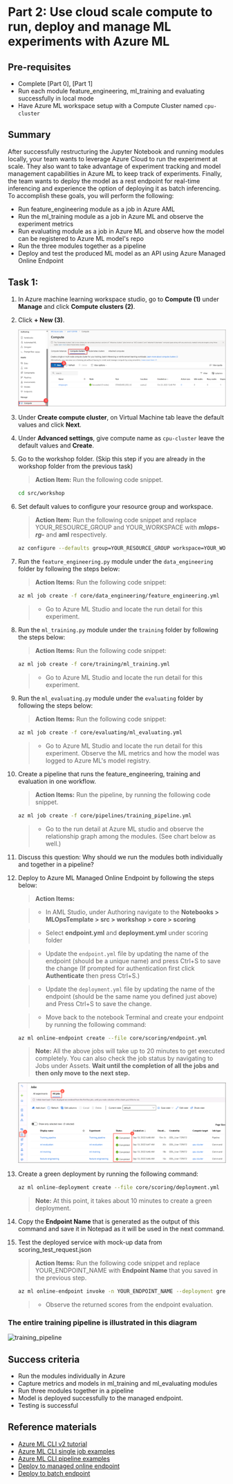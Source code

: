 
# Part 2: Use cloud scale compute to run, deploy and manage ML experiments with Azure ML

## Pre-requisites
- Complete [Part 0], [Part 1]
- Run each module feature_engineering, ml_training and evaluating successfully in local mode
- Have Azure ML workspace setup with a Compute Cluster named ```cpu-cluster```

## Summary 
After successfully restructuring the Jupyter Notebook and running modules locally, your team wants to leverage Azure Cloud to run the experiment at scale.
They also want to take advantage of experiment tracking and model management capabilities in Azure ML to keep track of experiments. 
Finally, the team wants to deploy the model as a rest endpoint for real-time inferencing and experience the option of deploying it as batch inferencing.
To accomplish these goals, you will perform the following:
- Run feature_engineering module as a job in Azure AML 
- Run the ml_training module as a job in Azure ML and observe the experiment metrics 
- Run evaluating module as a job in Azure ML and observe how the model can be registered to Azure ML model's repo
- Run the three modules together as a pipeline
- Deploy and test the produced ML model as an API using Azure Managed Online Endpoint


## Task 1:
1. In Azure machine learning workspace studio, go to **Compute (1)** under **Manage** and click **Compute clusters (2)**.

1. Click **+ New (3)**.

   ![](./images/mlops-new1.png)

1. Under **Create compute cluster**, on Virtual Machine tab leave the default values and click **Next**.

1. Under **Advanced settings**, give compute name as `cpu-cluster` leave the default values and **Create**.

1. Go to the workshop folder. (Skip this step if you are already in the workshop folder from the previous task)
   
   >**Action Item:** Run the following code snippet.

   ```bash 
   cd src/workshop
   ```
1. Set default values to configure your resource group and workspace.
   
   >**Action Item:** Run the following code snippet and replace YOUR_RESOURCE_GROUP and YOUR_WORKSPACE with ***mlops-rg-<inject key="Deployment ID"></inject>*** and **aml<inject key="Deployment ID"></inject>** respectively.
    
   ```bash 
   az configure --defaults group=YOUR_RESOURCE_GROUP workspace=YOUR_WORKSPACE
   ```

1. Run the ```feature_engineering.py``` module under the ```data_engineering``` folder by following the steps below:
 
   >**Action Items:** Run the following code snippet:
   
   ```bash 
   az ml job create -f core/data_engineering/feature_engineering.yml 
   ```
   
   >- Go to Azure ML Studio and locate the run detail for this experiment.

1. Run the ```ml_training.py``` module under the ```training``` folder by following the steps below:
   
   >**Action Items:** Run the following code snippet:
      
   ```bash 
   az ml job create -f core/training/ml_training.yml 
   ```
   
   >- Go to Azure ML Studio and locate the run detail for this experiment.

1. Run the ```ml_evaluating.py``` module under the ```evaluating``` folder by following the steps below:
   
   >**Action Items:** Run the following code snippet:

   ```bash 
   az ml job create -f core/evaluating/ml_evaluating.yml 
   ```
   
   >- Go to Azure ML Studio and locate the run detail for this experiment. Observe the ML metrics and how the model was logged to Azure ML's model registry.

1. Create a pipeline that runs the feature_engineering, training and evaluation in one workflow.
   
   >**Action Items:** Run the pipeline, by running the following code snippet.
   
   ```bash 
   az ml job create -f core/pipelines/training_pipeline.yml 
   ```
   
   >- Go to the run detail at Azure ML studio and observe the relationship graph among the modules. (See chart below as well.)

1. Discuss this question: Why should we run the modules both individually and together in a pipeline? 

1. Deploy to Azure ML Managed Online Endpoint by following the steps below:
 
   >**Action Items:**
   
   >- In AML Studio, under Authoring navigate to the **Notebooks > MLOpsTemplate > src > workshop > core > scoring**
   
   >- Select **endpoint.yml** and **deployment.yml** under scoring folder
   
   >- Update the ```endpoint.yml``` file by updating the name of the endpoint (should be a unique name) and press Ctrl+S to save the change (If prompted for authentication first click **Authenticate** then press Ctrl+S.)
   
   >- Update the ```deployment.yml``` file by updating the name of the endpoint (should be the same name you defined just above) and Press Ctrl+S to save the change.
   
   > -  Move back to the notebook Terminal and create your endpoint by running the following command:
   
   ```bash 
   az ml online-endpoint create --file core/scoring/endpoint.yml 
   ```
   
   >**Note:** All the above jobs will take up to 20 minutes to get executed completely. You can also check the job status by navigating to Jobs under Assets. **Wait until the completion of all the jobs and then only move to the next step.**
   
   ![Jobs status](images/upd-jobs.png)
 
1. Create a green deployment by running the following command:
  
   ```bash 
   az ml online-deployment create --file core/scoring/deployment.yml 
   ```

   >**Note:** At this point, it takes about 10 minutes to create a green deployment.
 
 1. Copy the **Endpoint Name** that is generated as the output of this command and save it in Notepad as it will be used in the next command.
 
 1. Test the deployed service with mock-up data from scoring_test_request.json
  
    >**Action Items:** Run the following code snippet and replace YOUR_ENDPOINT_NAME with **Endpoint Name** that you saved in the previous step.
   
    ```bash 
    az ml online-endpoint invoke -n YOUR_ENDPOINT_NAME --deployment green --request-file core/scoring/scoring_test_request.json 
    ``` 
    >- Observe the returned scores from the endpoint evaluation.

### The entire training pipeline is illustrated in this diagram

![training_pipeline](images/training_pipeline.png)

## Success criteria
- Run the modules individually in Azure 
- Capture metrics and models in ml_training and ml_evaluating modules
- Run three modules together in a pipeline
- Model is deployed successfully to the managed endpoint. 
- Testing is successful

## Reference materials
- [Azure ML CLI v2 tutorial](https://docs.microsoft.com/en-us/learn/paths/train-models-azure-machine-learning-cli-v2/)
- [Azure ML CLI single job examples](https://github.com/Azure/azureml-examples/tree/main/cli/jobs/single-step)
- [Azure ML CLI pipeline examples](https://github.com/Azure/azureml-examples/tree/main/cli/jobs/pipelines)
- [Deploy to managed online endpoint](https://docs.microsoft.com/en-us/azure/machine-learning/how-to-deploy-managed-online-endpoints)
- [Deploy to batch endpoint](https://docs.microsoft.com/en-us/azure/machine-learning/how-to-use-batch-endpoint)

